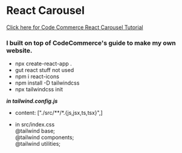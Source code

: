 # React Carousel
[Click here for Code Commerce React Carousel Tutorial](https://www.youtube.com/watch?v=tXlZCW26bto&t=917s&ab_channel=CodeCommerce)

### I built on top of CodeCommerce's guide to make my own website. 

- npx create-react-app .
- gut react stuff not used
- npm i react-icons
- npm install -D tailwindcss 
- npx tailwindcss init

***in tailwind.config.js***
- content: ["./src/**/*.{js,jsx,ts,tsx}",]

- in src/index.css  
@tailwind base;  
@tailwind components;  
@tailwind utilities;

<!-- must use => () instead of => {} to render something on screen in arrow fn -->